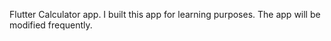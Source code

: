 Flutter Calculator app. 
I built this app for learning purposes.
The app will be modified frequently. 
